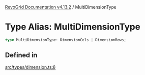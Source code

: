 [RevoGrid Documentation v4.13.2](README.md) / MultiDimensionType

# Type Alias: MultiDimensionType

```ts
type MultiDimensionType: DimensionCols | DimensionRows;
```

## Defined in

[src/types/dimension.ts:8](https://github.com/revolist/revogrid/blob/4615a8613a8ac5464daeb17d7062361e3e3aa5d1/src/types/dimension.ts#L8)
